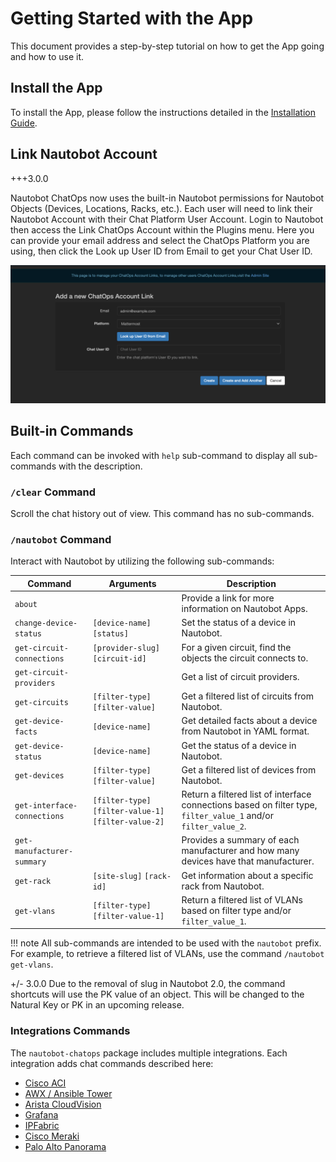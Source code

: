 # Getting Started with the App

This document provides a step-by-step tutorial on how to get the App going and how to use it.

## Install the App

To install the App, please follow the instructions detailed in the [Installation Guide](../admin/install/index.md).

## Link Nautobot Account

+++3.0.0

Nautobot ChatOps now uses the built-in Nautobot permissions for Nautobot Objects (Devices, Locations, Racks, etc.). Each user will need to link their Nautobot Account with their Chat Platform User Account. Login to Nautobot then access the Link ChatOps Account within the Plugins menu. Here you can provide your email address and select the ChatOps Platform you are using, then click the Look up User ID from Email to get your Chat User ID.

![Link Accounts](../images/account_link.png)

## Built-in Commands

Each command can be invoked with `help` sub-command to display all sub-commands with the description.

### `/clear` Command

Scroll the chat history out of view. This command has no sub-commands.

### `/nautobot` Command

Interact with Nautobot by utilizing the following sub-commands:

| Command | Arguments | Description |
| ------- | --------- | ----------- |
| `about` || Provide a link for more information on Nautobot Apps. |
| `change-device-status` | `[device-name]` `[status]` | Set the status of a device in Nautobot. |
| `get-circuit-connections` | `[provider-slug]` `[circuit-id]` | For a given circuit, find the objects the circuit connects to. |
| `get-circuit-providers` || Get a list of circuit providers. |
| `get-circuits` | `[filter-type]` `[filter-value]` | Get a filtered list of circuits from Nautobot. |
| `get-device-facts` | `[device-name]` | Get detailed facts about a device from Nautobot in YAML format. |
| `get-device-status` | `[device-name]` | Get the status of a device in Nautobot. |
| `get-devices` | `[filter-type]` `[filter-value]` | Get a filtered list of devices from Nautobot. |
| `get-interface-connections` | `[filter-type]` `[filter-value-1]` `[filter-value-2]` | Return a filtered list of interface connections based on filter type, `filter_value_1` and/or `filter_value_2`. |
| `get-manufacturer-summary` || Provides a summary of each manufacturer and how many devices have that manufacturer. |
| `get-rack` | `[site-slug]` `[rack-id]` | Get information about a specific rack from Nautobot. |
| `get-vlans` | `[filter-type]` `[filter-value-1]` | Return a filtered list of VLANs based on filter type and/or `filter_value_1`. |

!!! note
    All sub-commands are intended to be used with the `nautobot` prefix. For example, to retrieve a filtered list of VLANs, use the command `/nautobot get-vlans`.

+/- 3.0.0
    Due to the removal of slug in Nautobot 2.0, the command shortcuts will use the PK value of an object. This will be
    changed to the Natural Key or PK in an upcoming release.

### Integrations Commands

The `nautobot-chatops` package includes multiple integrations. Each integration adds chat commands described here:

- [Cisco ACI](./aci_commands.md)
- [AWX / Ansible Tower](./ansible_commands.md)
- [Arista CloudVision](./aristacv_commands.md)
- [Grafana](./grafana_commands.md)
- [IPFabric](./ipfabric_commands.md)
- [Cisco Meraki](./meraki_commands.md)
- [Palo Alto Panorama](./panorama_commands.md)
